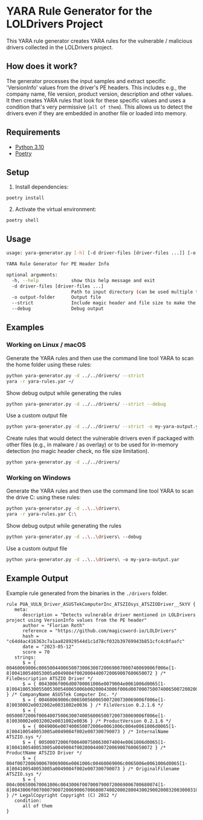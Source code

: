 # YARA Rule Generator for the LOLDrivers Project

This YARA rule generator creates YARA rules for the vulnerable / malicious drivers collected in the LOLDrivers project.

## How does it work?

The generator processes the input samples and extract specific 'VersionInfo' values from the driver's PE headers. This includes e.g., the company name, file version, product version, description and other values. It then creates YARA rules that look for these specific values and uses a condition that's very permissive (`all of them`). This allows us to detect the drivers even if they are embedded in another file or loaded into memory.

## Requirements

* [Python 3.10](https://www.python.org/downloads/)
* [Poetry](https://python-poetry.org/docs/#installation)

## Setup

1. Install dependencies:

```
poetry install
```

2. Activate the virtual environment:

```
poetry shell
```

## Usage

```sh
usage: yara-generator.py [-h] [-d driver-files [driver-files ...]] [-o output-folder] [--strict] [--debug]

YARA Rule Generator for PE Header Info

optional arguments:
  -h, --help            show this help message and exit
  -d driver-files [driver-files ...]
                        Path to input directory (can be used multiple times)
  -o output-folder      Output file
  --strict              Include magic header and file size to make the rule more strict
  --debug               Debug output
```

## Examples

### Working on Linux / macOS

Generate the YARA rules and then use the command line tool YARA to scan the home folder using these rules:

```sh
python yara-generator.py -d ../../drivers/ --strict
yara -r yara-rules.yar ~/
```

Show debug output while generating the rules

```sh
python yara-generator.py -d ../../drivers/ --strict --debug
```

Use a custom output file

```sh
python yara-generator.py -d ../../drivers/ --strict -o my-yara-output.yar
```

Create rules that would detect the vulnerable drivers even if packaged with other files (e.g., in malware / as overlay) or to be used for in-memory detection (no magic header check, no file size limitation).

```sh
python yara-generator.py -d ../../drivers/
```

### Working on Windows

Generate the YARA rules and then use the command line tool YARA to scan the drive C: using these rules:

```sh
python yara-generator.py -d ..\..\drivers\
yara -r yara-rules.yar C:\
```

Show debug output while generating the rules

```sh
python yara-generator.py -d ..\..\drivers\ --debug
```

Use a custom output file

```sh
python yara-generator.py -d ..\..\drivers\ -o my-yara-output.yar
```

## Example Output

Example rule generated from the binaries in the `./drivers` folder.

```yara
rule PUA_VULN_Driver_ASUSTekComputerInc_ATSZIOsys_ATSZIODriver__5kYV {
   meta:
      description = "Detects vulnerable driver mentioned in LOLDrivers project using VersionInfo values from the PE header"
      author = "Florian Roth"
      reference = "https://github.com/magicsword-io/LOLDrivers"
      hash = "c64d4ac416363c7a1aa828929544d1c1d78cf032b39769943b851cfc4c0faafc"
      date = "2023-05-12"
      score = 70
   strings:
      $ = { 00460069006c0065004400650073006300720069007000740069006f006e[1-8]004100540053005a0049004f0020004400720069007600650072 } /* FileDescription ATSZIO Driver */
      $ = { 0043006f006d00700061006e0079004e0061006d0065[1-8]004100530055005300540065006b00200043006f006d0070007500740065007200200049006e0063002e } /* CompanyName ASUSTek Computer Inc. */
      $ = { 00460069006c006500560065007200730069006f006e[1-8]0030002e0032002e0031002e0036 } /* FileVersion 0.2.1.6 */
      $ = { 00500072006f006400750063007400560065007200730069006f006e[1-8]0030002e0032002e0031002e0036 } /* ProductVersion 0.2.1.6 */
      $ = { 0049006e007400650072006e0061006c004e0061006d0065[1-8]004100540053005a0049004f002e007300790073 } /* InternalName ATSZIO.sys */
      $ = { 00500072006f0064007500630074004e0061006d0065[1-8]004100540053005a0049004f0020004400720069007600650072 } /* ProductName ATSZIO Driver */
      $ = { 004f0072006900670069006e0061006c00460069006c0065006e0061006d0065[1-8]004100540053005a0049004f002e007300790073 } /* OriginalFilename ATSZIO.sys */
      $ = { 004c006500670061006c0043006f0070007900720069006700680074[1-8]0043006f0070007900720069006700680074002000280043002900200032003000310032 } /* LegalCopyright Copyright (C) 2012 */
   condition:
      all of them
}
```
